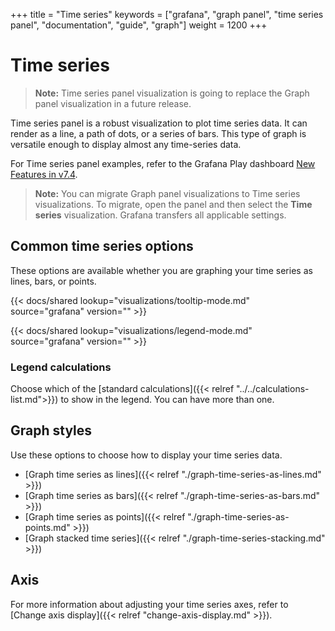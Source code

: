 +++
title = "Time series"
keywords = ["grafana", "graph panel", "time series panel", "documentation", "guide", "graph"]
weight = 1200
+++

# Time series

> **Note:** Time series panel visualization is going to replace the Graph panel visualization in a future release.

Time series panel is a robust visualization to plot time series data. It can render as a line, a path of dots, or a series of bars. This type of graph is versatile enough to display almost any time-series data.

For Time series panel examples, refer to the Grafana Play dashboard [New Features in v7.4](https://play.grafana.org/d/nP8rcffGk/new-features-in-v7-4?orgId=1).

> **Note:** You can migrate Graph panel visualizations to Time series visualizations. To migrate, open the panel and then select the  **Time series** visualization. Grafana transfers all applicable settings.

## Common time series options

These options are available whether you are graphing your time series as lines, bars, or points.

{{< docs/shared lookup="visualizations/tooltip-mode.md" source="grafana" version="<GRAFANA VERSION>" >}}

{{< docs/shared lookup="visualizations/legend-mode.md" source="grafana" version="<GRAFANA VERSION>" >}}

### Legend calculations

Choose which of the [standard calculations]({{< relref "../../calculations-list.md">}}) to show in the legend. You can have more than one.

## Graph styles

Use these options to choose how to display your time series data.

- [Graph time series as lines]({{< relref "./graph-time-series-as-lines.md" >}})
- [Graph time series as bars]({{< relref "./graph-time-series-as-bars.md" >}})
- [Graph time series as points]({{< relref "./graph-time-series-as-points.md" >}})
- [Graph stacked time series]({{< relref "./graph-time-series-stacking.md" >}})

## Axis

For more information about adjusting your time series axes, refer to [Change axis display]({{< relref "change-axis-display.md" >}}).

